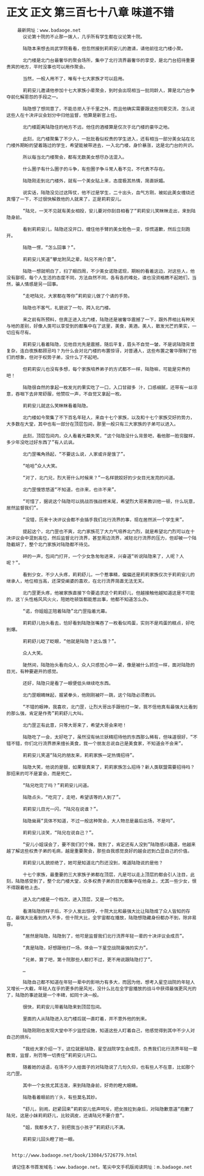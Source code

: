 # 正文 正文 第三百七十八章 味道不错
        最新网址：www.badaoge.net
          议论第十院的不止那一拨人，几乎所有学生都在议论第十院。
      
          陆隐本来想去尚武学院看看，但忽然接到莉莉安儿的邀请，请他前往北门楼小聚。
      
          北门楼是北门台最奢华的聚会场所，集中了北行流界最奢华的享受，是北门台招待重要贵宾的地方，平时没事也可以用作聚会。
      
          当然，一般人用不了，唯有十七大家族才可以启用。
      
          莉莉安儿邀请他参加十七大家族小辈聚会，到时会出现相当一批同龄人，算是北门台争夺前化解恩怨的手段之一。
      
          陆隐想了想同意了，不能总拒人于千里之外，而且他确实需要跟这些同辈交流，怎么说这些人在十决评议会划分中归他监督，他算是新官上任。
      
          北门楼距离陆隐住的地方不远，他住的酒楼算是仅次于北门楼的豪华之地。
      
          此刻，北门楼聚集了不少人，一批批看似权贵的学生进入，还有相当一部分美女站在北门楼外期盼的望着路过的学生，希望能被带进去，一入北门楼，身价暴涨，这是北门台的共识。
      
          所以每当北门楼聚会，都有无数美女想尽办法混入。
      
          什么圈子有什么圈子的斗争，有些圈子争斗常人看不见，不代表不存在。
      
          陆隐刚走到北门楼外，就有一个美女贴上来，态度极其热情，简直妖媚。
      
          说实话，陆隐没见过这阵仗，他不过是学生，二十出头，血气方刚，被如此美女缠绕还真懵了一下，不过很快解救他的人就来了，正是莉莉安儿。
      
          “陆兄，一天不见就有美女相投，安儿要对你刮目相看了“莉莉安儿笑眯眯走出，来到陆隐身前。
      
          看到莉莉安儿，陆隐还没开口，缠住他手臂的美女脸色一变，惊慌道歉，然后立刻跑开。
      
          陆隐一愣，“怎么回事？”。
      
          莉莉安儿笑道“攀龙附凤之辈，陆兄不用介意”。
      
          陆隐一想就明白了，扫了眼四周，不少美女诺隐诺现，期盼的看着这边，对这些人，他没有鄙视，每个人生活的态度不同，方法自然不同，各有各的难处，谁也没资格瞧不起她们，当然，骗人情感是另一回事。
      
          “走吧陆兄，大家都在等你”莉莉安儿做了个请的手势。
      
          陆隐也不客气，礼貌说了一句，跨入北门楼。
      
          来之前有所预料，但真正进入北门楼，陆隐还是被奢华震撼了一下，跟外界相比有种天与地的差别，好像人类可以享受到的都集中在了这里，美食，美酒，美人，散发光芒的果实，一切应有尽有。
      
          莉莉安儿看着陆隐，见他目光先是震撼，随后平复，眉头不自觉一皱，不是说陆隐背景复杂，连白夜族都顾忌吗？为什么会对北门楼的布置惊讶，对普通人，这些布置之奢华限制了他们的想象，但对于权势子弟，没什么了不起吧。
      
          但莉莉安儿也没有多想，每个家族培养弟子的方式都不一样，陆隐嘛，可能是穷养的吧！
      
          陆隐很自然的拿起一枚发光的果实吃了一口，入口甘甜多 汁，口感细腻，还带有一丝凉意，吞咽下去非常舒服，他赞叹一声，不自觉又拿起一枚。
      
          莉莉安儿就这么笑眯眯看着陆隐。
      
          北门楼如今聚集了不下百名年轻人，来自十七个家族，以及和十七个家族交好的势力，大多数在大堂，其中也有一部分在顶层包间，那里一般只有三大家族的子弟可以进入。
      
          此刻，顶层包间内，众人看着光幕失笑，“这个陆隐没什么背景吧，看他那一脸穷酸样，多少年没吃过好东西了”有人讥讽。
      
          北门罡嘴角扬起，“不要这么说，人家或许是饿了”。
      
          “哈哈”众人大笑。
      
          “对了，北门兄，烈大哥什么时候来？”一名样貌姣好的少女目光发亮的问道。
      
          北门罡慢悠悠道“不知道，也许来，也许不来”。
      
          “可惜了，据说这个陆隐可以挑战百强战榜末尾，希望烈大哥来教训他一顿，什么玩意，居然监督我们”。
      
          “没错，历来十决评议会都不会插手我们北行流界的事，现在居然派一个学生来”。
      
          提起这个，北门罡也不爽，北门家族花了大力气培养北门烈，就是希望北门烈可以在十决评议会中混到高位，然后监督北行流界，甚至周边流界，减轻北行流界的压力，但却被一个陆隐截胡了，整个北门家族对陆隐都不待见。
      
          砰的一声，包间门打开，一个少女急匆匆进来，兴奋道“听说陆隐来了，人呢？人呢？”。
      
          看到少女，不少人头疼，莉莉舒儿，一个惹事精，偏偏还是莉莉家族仅次于莉莉安儿的继承人，地位相当高，还深受阐婆的喜欢，在北行流界简直无法无天。
      
          北门罡更头疼，他被家族直接下令要追求这个莉莉舒儿，但越接触他越知道这是不可能的，这丫头性格风风火火，陪她吃顿饭都能惹出事，他都不知道怎么办。
      
          “诺，你姐姐正陪着陆隐”北门罡指着光幕。
      
          莉莉舒儿抬头看去，恰好看到陆隐张嘴吞了一枚看似鸡蛋，实则不是鸡蛋的糕点，好吃到爆。
      
          莉莉舒儿眨了眨眼，“他就是陆隐？这么饿？”。
      
          众人大笑。
      
          陡然间，陆隐抬头看向众人，众人只感觉心中一紧，像是被什么抓住一样，面对陆隐的目光，有种要避开的感觉。
      
          还好，陆隐只是看了一眼便低头继续吃东西。
      
          北门罡眼睛眯起，握紧拳头，他刚刚被吓一跳，这个陆隐必须教训。
      
          “不错的眼神，我喜欢，北门罡，让烈大哥出手跟他打一架，我不信他真有最强大比看到的那么强，肯定是作秀”莉莉舒儿大叫。
      
          北门罡正有此意，只等大哥来了，希望大哥会来吧！
      
          陆隐吃了一会，太好吃了，虽然没有纳兰妖精招待他的东西那么稀有，但味道很好，“不错不错，你们北行流界原来擅长美食，我一个朋友总说自己是美食家，不知道会不会来”。
      
          莉莉安儿笑道“陆兄的朋友来，莉莉家族一定热情招待”。
      
          陆隐大笑，他说的是银，如果银真来了，莉莉家族怎么招待？新人类联盟需要招待吗？那招来的可不是宴会，而是死亡。
      
          “陆兄吃完了吗？”莉莉安儿问道。
      
          陆隐点头，“吃完了，走吧，希望该等的人到了”。
      
          莉莉安儿目光一闪，“陆兄在说谁？”。
      
          陆隐耸肩“具体不知道，不过一般这种聚会，大人物总是最后出场，不是吗”。
      
          莉莉安儿淡笑，“陆兄在说自己？”。
      
          “安儿小姐误会了，要不我们打个赌，我到了，肯定还有人没到”陆隐感兴趣道，他越来越了解这些权贵子弟的毛病，越是重要聚会，那些自我感觉良好的越会迟到凸显自己的价值。
      
          莉莉安儿礼貌拒绝了，她可是知道北门烈还没到，难道陆隐说的是他？
      
          十七个家族，最重要的三大家族子弟都在顶层，凡是可以走上顶层的都会引人注目，此刻，陆隐感受到了，整个北门楼大堂，众多权贵子弟的目光都集中在他身上，尤其一些少女，恨不得跟着他上去。
      
          进入北门楼是一个档次，进入顶层，又是一个档次。
      
          看清陆隐的样子后，不少人发出惊呼，十院大比和最强大比让陆隐成了众人皆知的存在，最强大比看到的人不多，但十院大比，全宇宙都在播放，陆隐想隐藏身份都办不到，除非易容。
      
          “居然是陆隐，陆隐到了，他可是监督我们北行流界年轻一辈的十决评议会成员”。
      
          “真是陆隐，好想跟他打一场，体会一下星空战院最强的实力”。
      
          “兄弟，算了吧，第十院那些人都打不过，更不用说跟陆隐打了”。
      
          …
      
          陆隐自己都不知道在年轻一辈中的影响力有多大，而因为他，想考入星空战院的年轻人又增长一大截，年轻人在乎的更多的是风光，没什么比在全宇宙播放的战斗中获得最强更风光的了，陆隐的事迹就是一个丰碑，如同十决一般。
      
          很快，莉莉安儿带着陆隐来到顶层包间。
      
          里面的人从陆隐进入北门楼后就一直盯着，并不意外他的到来。
      
          陆隐刚刚也发现大堂中不少监控设施，知道这些人盯着自己，他感觉得到其中不少人对自己的排斥。
      
          “我给大家介绍一下，这位就是陆隐，星空战院学生会成员，负责我们北行流界年轻一辈教育，监督，刑罚等一切责任”莉莉安儿开口。
      
          随着她的话语，在场不少人给面子的对陆隐说了几句久仰，也有些人不在意，比如那个北门罡。
      
          其中一个女孩尤其活泼，来到陆隐身前，好奇的瞪大眼睛。
      
          陆隐看着眼前的丫头，有些莫名其妙。
      
          “舒儿，别闹，赶紧回来”莉莉安儿低声呵斥，把女孩拉到身后，对陆隐歉意道“抱歉了陆兄，这是小妹莉莉舒儿，比较调皮，还请陆兄不要介意”。
      
          “姐，我都多大了，别把我当小孩子”莉莉舒儿不满。
      
          莉莉安儿回头瞪了她一眼。
      
      
      http://www.badaoge.net/book/13084/5726779.html
      
      请记住本书首发域名：www.badaoge.net。笔尖中文手机版阅读网址：m.badaoge.net